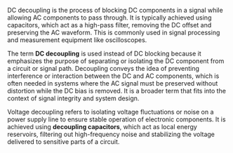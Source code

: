 DC decoupling is the process of blocking DC components in a signal while allowing AC components to pass through. It is typically achieved using capacitors, which act as a high-pass filter, removing the DC offset and preserving the AC waveform. This is commonly used in signal processing and measurement equipment like oscilloscopes.

The term **DC decoupling** is used instead of DC blocking because it emphasizes the purpose of separating or isolating the DC component from a circuit or signal path. Decoupling conveys the idea of preventing interference or interaction between the DC and AC components, which is often needed in systems where the AC signal must be preserved without distortion while the DC bias is removed. It is a broader term that fits into the context of signal integrity and system design.

Voltage decoupling refers to isolating voltage fluctuations or noise on a power supply line to ensure stable operation of electronic components. It is achieved using **decoupling capacitors**, which act as local energy reservoirs, filtering out high-frequency noise and stabilizing the voltage delivered to sensitive parts of a circuit.
